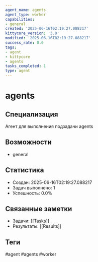 ```yaml
---
agent_name: agents
agent_type: worker
capabilities:
- general
created: '2025-06-16T02:19:27.088217'
kittycore_version: '3.0'
modified: '2025-06-16T02:19:27.088217'
success_rate: 0.0
tags:
- agent
- kittycore
- agents
tasks_completed: 1
type: agent
---
```


# agents

## Специализация
Агент для выполнения подзадачи agents

## Возможности
- general

## Статистика
- Создан: 2025-06-16T02:19:27.088217
- Задач выполнено: 1
- Успешность: 0.0%

## Связанные заметки
- Задачи: [[Tasks]]
- Результаты: [[Results]]

## Теги
#agent #agents #worker
